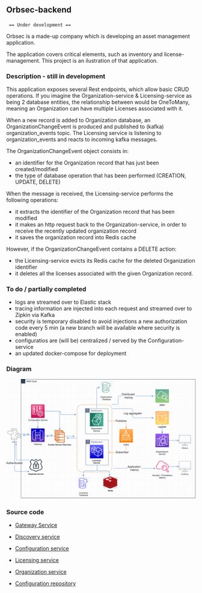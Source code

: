 
## Orbsec-backend

` == Under development ==`

Orbsec is a made-up company which is developing an asset management application.

The application covers critical elements, such as inventory and license-management. This project is an ilustration of that application.

### Description - still in development

This application exposes several Rest endpoints, which allow basic CRUD operations.
If you imagine the Organization-service & Licensing-service as being 2 database entities, the relationship between would be OneToMany, meaning an Organization can have multiple Licenses associated with it.

When a new record is added to Organization database, an OrganizationChangeEvent is produced and published to (kafka) organization_events topic.
The Licensing service is listening to organization_events and reacts to incoming kafka messages.

The OrganizationChangeEvent object consists in:
- an identifier for the Organization record that has just been created/modified
- the type of database operation that has been performed (CREATION, UPDATE, DELETE)

When the message is received, the Licensing-service performs the following operations:
- it extracts the identifier of the Organization record that has been modified
- it makes an http request back to the Organization-service, in order to receive the recently updated organization record
- it saves the organization record into Redis cache

However, if the OrganizationChangeEvent contains a DELETE action:
- the Licensing-service evicts its Redis cache for the deleted Organization identifier
- it deletes all the licenses associated with the given Organization record.

### To do / partially completed

- logs are streamed over to Elastic stack
- tracing information are injected into each request and streamed over to Zipkin via Kafka
- security is temporary disabled to avoid injections a new authorization code every 5 min (a new branch will be available where security is enabled)
- configuratios are (will be) centralized / served by the Configuration-service
- an updated docker-compose for deployment


### Diagram

![Orbsec-backend-diagram.drawio.png](https://github.com/PetreVane/orbsec-backend/blob/main/screenshot/Orbsec-backend-diagram.drawio.png?raw=true)

### Source code

- [Gateway Service](https://github.com/PetreVane/orbsec-gateway-service)
- [Discovery service](https://github.com/PetreVane/discovery-service)
- [Configuration service](https://github.com/PetreVane/orbsec-configuration-service)
- [Licensing service](https://github.com/PetreVane/orbsec-license-service)
- [Organization service](https://github.com/PetreVane/organization-service/tree/main)

- [Configuration repository](https://github.com/PetreVane/orbsec-configuration-repo/)


